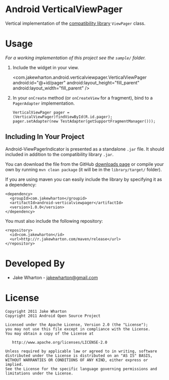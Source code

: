 Android VerticalViewPager
=========================

Vertical implementation of the [compatibility library][1] `ViewPager` class.



Usage
=====

*For a working implementation of this project see the `sample/` folder.*

  1. Include the widget in your view.

        <com.jakewharton.android.verticalviewpager.VerticalViewPager
            android:id="@+id/pager"
            android:layout_height="fill_parent"
            android:layout_width="fill_parent" />

  2. In your `onCreate` method (or `onCreateView` for a fragment), bind to a
     `PagerAdapter` implementation.

         VerticalViewPager pager = (VerticalViewPager)findViewById(R.id.pager);
         pager.setAdapter(new TestAdapter(getSupportFragmentManager()));


Including In Your Project
-------------------------

Android-ViewPagerIndicator is presented as a standalone `.jar` file. It should
included in addition to the compatibility library `.jar`.

You can download the file from the GitHub [downloads page][2] or compile your
own by running `mvn clean package` (it will be in the `library/target/` folder).

If you are using maven you can easily include the library by specifying it
as a dependency:

    <dependency>
      <groupId>com.jakewharton</groupid>
      <artifactId>android-verticalviewpager</artifactId>
      <version>1.0.0</version>
    </dependency>

You must also include the following repository:

    <repository>
      <id>com.jakewharton</id>
      <url>http://r.jakewharton.com/maven/release</url>
    </repository>



Developed By
============

 * Jake Wharton - <jakewharton@gmail.com>



License
=======

    Copyright 2011 Jake Wharton
    Copyright 2011 Android Open Source Project

    Licensed under the Apache License, Version 2.0 (the "License");
    you may not use this file except in compliance with the License.
    You may obtain a copy of the License at

       http://www.apache.org/licenses/LICENSE-2.0

    Unless required by applicable law or agreed to in writing, software
    distributed under the License is distributed on an "AS IS" BASIS,
    WITHOUT WARRANTIES OR CONDITIONS OF ANY KIND, either express or implied.
    See the License for the specific language governing permissions and
    limitations under the License.







 [1]: http://developer.android.com/sdk/compatibility-library.html
 [2]: https://github.com/JakeWharton/Android-VerticalViewPager/downloads
